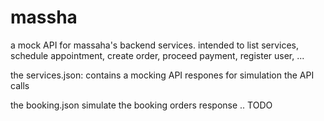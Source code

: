 # massha
a mock API for massaha's backend services. intended to list services, schedule appointment, create order, proceed payment, register user, ...

the services.json:
     contains a mocking API respones for simulation the API calls 

the booking.json
    simulate the booking orders response .. TODO